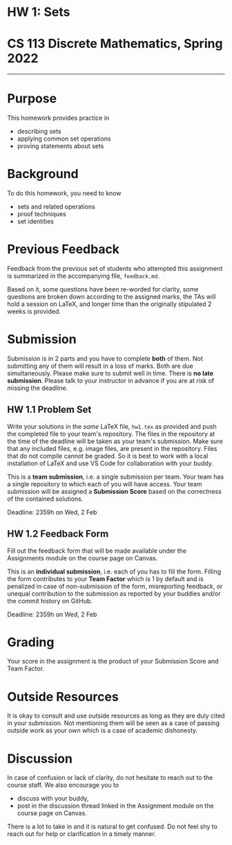 # HW 1: Sets
# CS 113 Discrete Mathematics, Spring 2022

-------

# Purpose
This homework provides practice in

- describing sets
- applying common set operations
- proving statements about sets

# Background
To do this homework, you need to know

- sets and related operations
- proof techniques
- set identities

# Previous Feedback

Feedback from the previous set of students who attempted this assignment is summarized in the accompanying file, `feedback.md`.

Based on it, some questions have been re-worded for clarity, some questions are broken down according to the assigned marks, the TAs will hold a session on LaTeX, and longer time than the originally stipulated 2 weeks is provided.

# Submission
Submission is in 2 parts and you have to complete __both__ of them. Not submitting any of them will result in a loss of marks. Both are due simultaneously. Please make sure to submit well in time. There is __no late submission__. Please talk to your instructor in advance if you are at risk of missing the deadline.

## HW 1.1 Problem Set
Write your solutions in the _same_ LaTeX file, `hw1.tex` as provided and push the completed file to your team's repository. The files in the repository at the time of the deadline will be taken as your team's submission. Make sure that any included files, e.g. image files, are present in the repository. Files that do not compile cannot be graded. So it is best to work with a local installation of LaTeX and use VS Code for collaboration with your buddy.

This is a __team submission__, i.e. a single submission per team. Your team has a single repository to which each of you will have access. Your team submission will be assigned a __Submission Score__ based on the correctness of the contained solutions.

Deadline: 2359h on Wed, 2 Feb

## HW 1.2 Feedback Form
Fill out the feedback form that will be made available under the Assignments module on the course page on Canvas.

This is an __individual submission__, i.e. each of you has to fill the form. Filling the form contributes to your __Team Factor__ which is 1 by default and is penalized in case of non-submission of the form,  misreporting feedback, or unequal contribution to the submission as reported by your buddies and/or the commit history on GitHub.

Deadline: 2359h on Wed, 2 Feb

# Grading

Your score in the assignment is the product of your Submission Score and Team Factor.

# Outside Resources
It is okay to consult and use outside resources as long as they are duly cited in your submission. Not mentioning them will be seen as a case of passing outside work as your own which is a case of academic dishonesty.

# Discussion

In case of confusion or lack of clarity, do not hesitate to reach out to the course staff. We also encourage you to

- discuss with your buddy,
- post in the discussion thread linked in the Assignment module on the course page on Canvas.

There is a lot to take in and it is natural to get confused. Do not feel shy to reach out for help or clarification in a timely manner.
